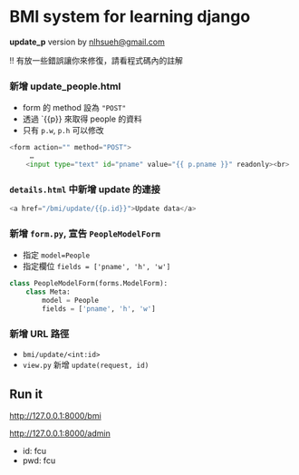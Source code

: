# BMI system for learning django

**update_p** version by nlhsueh@gmail.com

!! 有放一些錯誤讓你來修復，請看程式碼內的註解

### 新增 update_people.html

* form 的 method 設為  `"POST"`
* 透過 `{{p}} 來取得 people 的資料
* 只有 `p.w`, `p.h` 可以修改

```python
<form action="" method="POST">
     …
    <input type="text" id="pname" value="{{ p.pname }}" readonly><br>
```    

### `details.html` 中新增 update 的連接

```python
<a href="/bmi/update/{{p.id}}">Update data</a>
```
### 新增 `form.py`, 宣告 `PeopleModelForm`

* 指定 `model=People`
* 指定欄位 `fields = ['pname', 'h', 'w']` 

```python
class PeopleModelForm(forms.ModelForm):
    class Meta:
        model = People
        fields = ['pname', 'h', 'w'] 
```        

### 新增 URL 路徑

* `bmi/update/<int:id>`
* `view.py` 新增 `update(request, id)`

## Run it
http://127.0.0.1:8000/bmi

http://127.0.0.1:8000/admin
* id: fcu
* pwd: fcu
